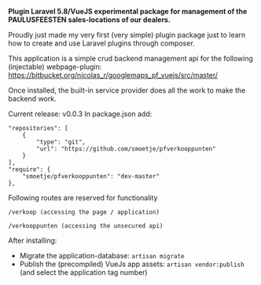 **Plugin Laravel 5.8/VueJS experimental package for management of the PAULUSFEESTEN sales-locations of our dealers.**

Proudly just made my very first (very simple) plugin package just to learn how to create and use Laravel plugins 
through composer.

This application is a simple crud backend management api for the following (injectable) webpage-plugin:
https://bitbucket.org/nicolas_r/googlemaps_pf_vuejs/src/master/

Once installed, the built-in service provider does all the work to make the backend work.

Current release: v0.0.3
In package.json add:

    "repositories": [
        {
            "type": "git",
            "url": "https://github.com/smoetje/pfverkooppunten"
        }
    ],
    "require": {
        "smoetje/pfverkooppunten": "dev-master"
    },

Following routes are reserved for functionality

`/verkoop (accessing the page / application)`

`/verkooppunten (accessing the unsecured api)`

After installing:
- Migrate the application-database: `artisan migrate`
- Publish the (precompiled) VueJs app assets: `artisan vendor:publish` (and select the application tag number)